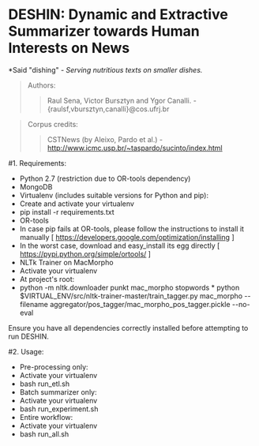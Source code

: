# DESHIN: Dynamic and Extractive Summarizer towards Human Interests on News #
*Said "dishing" - _Serving nutritious texts on smaller dishes._

> Authors:
>> Raul Sena, Victor Bursztyn and Ygor Canalli. - {raulsf,vbursztyn,canalli}@cos.ufrj.br

> Corpus credits:
>> CSTNews (by Aleixo, Pardo et al.) - http://www.icmc.usp.br/~taspardo/sucinto/index.html

#1. Requirements:
* Python 2.7 (restriction due to OR-tools dependency)
* MongoDB
* Virtualenv (includes suitable versions for Python and pip):
 * Create and activate your virtualenv
  * pip install -r requirements.txt
* OR-tools
 * In case pip fails at OR-tools, please follow the instructions to install it manually [ https://developers.google.com/optimization/installing ]
  * In the worst case, download and easy_install its egg directly [ https://pypi.python.org/simple/ortools/ ]
* NLTk Trainer on MacMorpho
 * Activate your virtualenv
  * At project's root:
   * python -m nltk.downloader punkt mac_morpho stopwords
    * python $VIRTUAL_ENV/src/nltk-trainer-master/train_tagger.py mac_morpho --filename aggregator/pos_tagger/mac_morpho_pos_tagger.pickle --no-eval

Ensure you have all dependencies correctly installed before attempting to run DESHIN.

#2. Usage:
* Pre-processing only:
 * Activate your virtualenv
  * bash run_etl.sh
* Batch summarizer only:
 * Activate your virtualenv
  * bash run_experiment.sh
* Entire workflow:
 * Activate your virtualenv
  * bash run_all.sh
